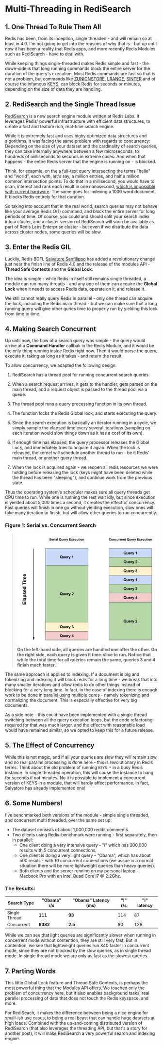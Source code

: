 # Multi-Threading in RediSearch

## 1. One Thread To Rule Them All

Redis has been, from its inception, single threaded - and will remain so at least in 4.0. I'm not going to get into the reasons of why that is - but up until now it has been a reality that Redis apps, and more recently Redis Modules such as RediSearch - have to deal with. 

While keeping things single-threaded makes Redis simple and fast - the down-side is that long running commands block the entire server for the duration of the query's execution. Most Redis commands are fast so that is not a problem, but commands like [ZUNIONSTORE](https://Redis.io/commands/zunionstore), [LRANGE](https://Redis.io/commands/lrange), [SINTER](https://Redis.io/commands/sinter) and of course the infamous [KEYS](https://Redis.io/commands/keys), can block Redis for seconds or minutes, depending on the size of data they are handling. 

## 2. RediSearch and the Single Thread Issue

[RediSearch](https://Redisearch.io) is a new search engine module written at Redis Labs. It leverages Redis' powerful infrastructure with efficient data structures, to create a fast and feature rich, real-time search engine. 

While it is extremely fast and uses highy optimized data structures and algorithms, it was facing the same problem with regards to concurrency: Depending on the size of your dataset and the cardinality of search queries, they can take internally anywhere between a few microseconds, to hundreds of milliseconds to seconds in extreme cases. And when that happens - the entire Redis server that the engine is running on - is blocked. 

Think, for exapmle, on the a full-text query intersecting the terms "hello" and "world", each with, let's say, a million entries, and half a million common intersection points. To do that in a millisecond, you would have to scan, interect and rank each result in one nanosecond, [which is impossible with current hardware](https://gist.github.com/jboner/2841832). The same goes for indexing a 1000 word document. It blocks Redis entirely for that duration.

So taking into account that in the real world, search queries may not behave like your average Redis O(1) command, and block the entire server for long periods of time. Of course, you could and should split your search index into a cluster, and a cluster version of RediSearch will soon be available as part of Redis Labs Enterprise cluster - but even if we distribute the data across cluster nodes, some queries will be slow.

## 3. Enter the Redis GIL

Luckily, Redis BDFL [Salvatore Sanfilippo](https://twitter.com/antirez) has added a revolutionary change just near the finish line of Redis 4.0 and the release of the modules API - **Thread Safe Contexts** and the **Global Lock**.

The idea is simple - while Redis in itself still remains single threaded, a module can run many threads - and any one of them can acquire the **Global Lock** when it needs to access Redis data, operate on it, and release it. 

We still cannot really query Redis in parallel - only one thread can acquire the lock, including the Redis main thread - but we can make sure that a long running query will give other quries time to properly run by yielding this lock from time to time.

## 4. Making Search Concurrent

Up until now, the flow of a search query was simple - the query would arrive at a **Command Handler** callbak in the Redis Module, and it would be the only thing running inside Redis right now. Then it would parse the query, execute it, taking as long as it takes - and return the result. 

To allow concurrency, we adapted the following design:

1. RediSearch has a thread pool for running concurrent search queries. 

2. When a search request arrives, it gets to the handler, gets parsed on the main thread, and a request object is passed to the thread pool via a queue.

3. The thread pool runs a query processing function in its own thread.

4. The function locks the Redis Global lock, and starts executing the query.

5. Since the search execution is basically an iterator running in a cycle, we simply sample the elapsed time every several iterations (sampling on each iteration would slow things down as it has a cost of its own).

6. If enough time has elapsed, the query processor releases the Global Lock, and immediately tries to acquire it agian. When the lock is released, the kernel will schedule another thread to run - be it Redis' main thread, or another query thread.

7. When the lock is acquired again - we reopen all redis resources we were holding before releasing the lock (keys might have been deleted while the thread has been "sleeping"), and continue work from the previous state. 

Thus the operating system's scheduler makes sure all query threads get CPU time to run. While one is running the rest wait idly, but since execution is yielded about 5,000 times a second, it creates the effect of concurrency. Fast queries will finish in one go without yielding execution, slow ones will take many iteration to finish, but will allow other queries to run concurrently. 

### Figure 1: Serial vs. Concurrent Search
> ![Figure 1: Serial vs. Concurrent Search](concurrency.png "Concurrency")
> **On the left-hand side, all queries are handled one after the other. On the right side, each query is given it time-slice to run. Notice that while the total time for all queries remain the same, queries 3 and 4 finish much faster.**


The same approach is applied to indexing. If a document is big and tokenizing and indexing it will block redis for a long time - we break that into many smaller iterations and allow redis to do other things instead of blocking for a very long time. In fact, in the case of indexing there is enough work to be done in parallel using multiple cores - namely tokenizing and normalizing the document. This is especially effective for very big documents.

As a side note - this could have been implemented with a single thread switching between all the query execution loops, but the code refactoring required for that was much larger, and the effect with reasonable load would have remained similar, so we opted to keep this for a future release.

## 5. The Effect of Concurrency

While this is not magic, and if all your queries are slow they will remain slow, and no real parallel processing is done here - this is revolutionary in Redis terms. Think about the old problem of running `KEYS *` in a busy Redis instance. In single threaded operation, this will cause the instance to hang for seconds if not minutes. No it is possible to implement a concurrent version of KEYS in a module, that will hardly affect performance. In fact, Salvatore has already implemented one!

## 6. Some Numbers!

I've benchmarked both versions of the module - simple single threaded, and concurrent multi threaded, over the same set up:

* The dataset consists of about 1,000,000 reddit comments.
* Two clients using Redis-benchmark were running  - first separately, then in parallel:
  * One client doing a very intensive query - "i" which has 200,000 results with 5 concurrent connections.
  * One client is doing a very light query - "Obama", which has about 500 resuls - with 10 concurrent connections (we assue in a normal situation there will be more lightweight queries than heavy queries).
  * Both clients and the server running on my personal laptop - Macbook Pro with an Intel Quad Core i7 @ 2.2Ghz.

### The Results:

| Search Type | "Obama" r/s | "Obama" Latency (ms) | "I" r/s | "I" latency |
|----| --- | --- | --- | --- |
| Single Thread | **111** | **93** |114 | 87 |
| Concurrent | **6382** | **2.5**| 80 | 138 |

While we can see that light queries are significantly slower when running in concerrent mode without contention, they are still very fast. But in contention, we see that lightweight queries run X40 faster in concurrent mode, since they are not blocked by the slow queries, as in single thread mode. In single thread mode we are only as fast as the slowest queries. 

## 7. Parting Words

This little Global Lock feature and Thread Safe Contexts, is perhaps the most powerful thing that the Modules API offers. We touched only the problem of concurrency here, but it also enables background tasks, real parallel processing of data that does not touch the Redis keyspace, and more.

For RediSeach, it makes the difference between being a nice engine for small-ish use cases, to being a real beast that can handle huge datasets at high loads. Combined with the up-and-coming distributed version of RediSearch (that also leverages the threading API, but that's a story for another post), it will make RediSearch a very powerful search and indexing engine.